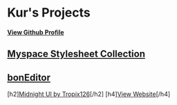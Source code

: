 # Kur's Projects
#### [View Github Profile](https://github.com/fluffapparition)

## [Myspace Stylesheet Collection](https://fluffapparition.github.io/kurs-myspace-themes/)

## [bonEditor](https://fluffapparition.github.io/bonEditor/)

[h2][Midnight UI by Tropix126](https://fluffapparition.github.io/midnight)[/h2] [h4][View Website](https://tropix126.github.io/BetterDiscordStuff/midnight/)[/h4]

